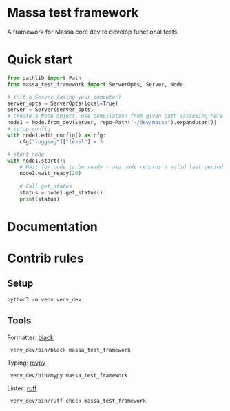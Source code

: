 # Massa test framework

A framework for Massa core dev to develop functional tests

# Quick start

```python
from pathlib import Path
from massa_test_framework import ServerOpts, Server, Node

# init a Server (using your computer)
server_opts = ServerOpts(local=True)
server = Server(server_opts) 
# create a Node object, use compilation from given path (assuming here it's compiled here in Sandbox mode)
node1 = Node.from_dev(server, repo=Path("~/dev/massa").expanduser())
# setup config
with node1.edit_config() as cfg:
    cfg["logging"]["level"] = 3

# start node
with node1.start():
    # Wait for node to be ready - aka node returns a valid last period
    node1.wait_ready(20)
    
    # Call get_status
    status = node1.get_status()
    print(status)
```

# Documentation



# Contrib rules

## Setup

    python3 -m venv venv_dev

## Tools

Formatter: [black](https://github.com/psf/black)
     
     venv_dev/bin/black massa_test_framework

Typing: [mypy](https://www.mypy-lang.org/)
     
     venv_dev/bin/mypy massa_test_framework

Linter: [ruff](https://github.com/astral-sh/ruff)

     venv_dev/bin/ruff check massa_test_framework


